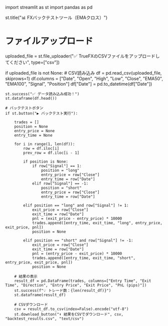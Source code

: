import streamlit as st
import pandas as pd

st.title("📊 FXバックテストツール（EMAクロス）")

# ファイルアップロード
uploaded_file = st.file_uploader("✅ TrueFXのCSVファイルをアップロードしてください", type=["csv"])

if uploaded_file is not None:
    # CSV読み込み
    df = pd.read_csv(uploaded_file, skiprows=1)
    df.columns = ["Date", "Open", "High", "Low", "Close", "EMA50", "EMA100", "Signal", "Position"]
    df["Date"] = pd.to_datetime(df["Date"])

    st.success("✅ データ読み込み成功！")
    st.dataframe(df.head())

    # バックテストボタン
    if st.button("▶️ バックテスト実行"):

        trades = []
        position = None
        entry_price = None
        entry_time = None

        for i in range(1, len(df)):
            row = df.iloc[i]
            prev_row = df.iloc[i - 1]

            if position is None:
                if row["Signal"] == 1:
                    position = "long"
                    entry_price = row["Close"]
                    entry_time = row["Date"]
                elif row["Signal"] == -1:
                    position = "short"
                    entry_price = row["Close"]
                    entry_time = row["Date"]

            elif position == "long" and row["Signal"] != 1:
                exit_price = row["Close"]
                exit_time = row["Date"]
                pnl = (exit_price - entry_price) * 10000
                trades.append([entry_time, exit_time, "long", entry_price, exit_price, pnl])
                position = None

            elif position == "short" and row["Signal"] != -1:
                exit_price = row["Close"]
                exit_time = row["Date"]
                pnl = (entry_price - exit_price) * 10000
                trades.append([entry_time, exit_time, "short", entry_price, exit_price, pnl])
                position = None

        # 結果の表示
        result_df = pd.DataFrame(trades, columns=["Entry Time", "Exit Time", "Direction", "Entry Price", "Exit Price", "PnL (pips)"])
        st.success(f"💡 トレード数：{len(result_df)}")
        st.dataframe(result_df)

        # CSVダウンロード
        csv = result_df.to_csv(index=False).encode("utf-8")
        st.download_button("⬇️ 結果をCSVでダウンロード", csv, "backtest_results.csv", "text/csv")
